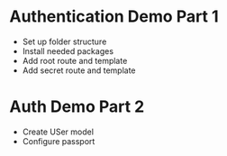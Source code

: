 # Authentication Demo Part 1
* Set up folder structure
* Install needed packages
* Add root route and template
* Add secret route and template

# Auth Demo Part 2
* Create USer model
* Configure passport


